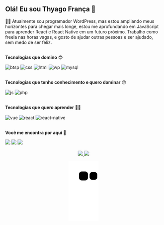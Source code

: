 ## Olá! Eu sou Thyago França 🤙

👨‍💻 Atualmente sou programador WordPress, mas estou ampliando meus horizontes para chegar mais longe, estou me aprofundando em JavaScript para aprender React e React Native em um futuro próximo.
Trabalho como freela nas horas vagas, e gosto de ajudar outras pessoas e ser ajudado, sem medo de ser feliz. 
<br><br>
  
<strong>Tecnologias que domino</strong> 😎
<div style="display: inline_block">
  <img align="center" alt="btsp" src="https://img.shields.io/badge/Bootstrap-563D7C?style=for-the-badge&logo=bootstrap&logoColor=white" />
  <img align="center" alt="css" src="https://img.shields.io/badge/CSS3-1572B6?style=for-the-badge&logo=css3&logoColor=white" />
  <img align="center" alt="html" src="https://img.shields.io/badge/HTML5-E34F26?style=for-the-badge&logo=html5&logoColor=white" />
  <img align="center" alt="wp" src="https://img.shields.io/badge/Wordpress-21759B?style=for-the-badge&logo=wordpress&logoColor=white" />
  <img align="center" alt="mysql" src="https://img.shields.io/badge/MySQL-005C84?style=for-the-badge&logo=mysql&logoColor=white" />
</div><br>
  
<strong>Tecnologias que tenho conhecimento e quero dominar</strong> 😜
<div style="display: inline_block">
  <img align="center" alt="js" src="https://img.shields.io/badge/JavaScript-F7DF1E?style=for-the-badge&logo=javascript&logoColor=black" />
  <img align="center" alt="php" src="https://img.shields.io/badge/PHP-777BB4?style=for-the-badge&logo=php&logoColor=white" />
</div><br>
  
<strong>Tecnologias que quero aprender</strong> 👨‍🎓
<div style="display: inline_block">
  <img align="center" alt="vue" src="https://img.shields.io/badge/Vue.js-35495E?style=for-the-badge&logo=vue.js&logoColor=4FC08D" />
  <img align="center" alt="react" src="https://img.shields.io/badge/React-20232A?style=for-the-badge&logo=react&logoColor=61DAFB" />
  <img align="center" alt="react-native" src="https://img.shields.io/badge/React_Native-20232A?style=for-the-badge&logo=react&logoColor=61DAFB" />
</div><br>

<strong>Você me encontra por aqui</strong> 🙏
<div style="display: inline_block"> 
  <a href="https://wa.me/5511997099966?text=Olá, vi seu perfil no Github" target="_blank"><img src="https://img.shields.io/badge/WhatsApp-25D366?style=for-the-badge&logo=whatsapp&logoColor=white" target="_blank"></a>
  <a href="https://www.instagram.com/thyago_france/" target="_blank"><img src="https://img.shields.io/badge/-Instagram-%23E4405F?style=for-the-badge&logo=instagram&logoColor=white" target="_blank"></a>
  <a href="https://www.linkedin.com/in/thyago-fran%C3%A7a/" target="_blank"><img src="https://img.shields.io/badge/LinkedIn-0077B5?style=for-the-badge&logo=linkedin&logoColor=white" target="_blank"></a>
</div><br>

<div align="center">
  <a href="https://github.com/thyagofranca">
  <img height="180em" src="https://github-readme-stats.vercel.app/api?username=thyagofranca&show_icons=true&icon_color=007bff&theme=highcontrast&include_all_commits=true&count_private=true"/>
  <img height="180em" src="https://github-readme-stats.vercel.app/api/top-langs/?username=thyagofranca&layout=compact&langs_count=7&theme=highcontrast"/>
    
  ![Snake animation](https://github.com/thyagofranca/thyagofranca/blob/output/github-contribution-grid-snake.svg)
</div>
